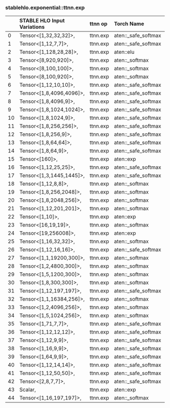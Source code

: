 
### stablehlo.exponential::ttnn.exp


||STABLE HLO Input Variations|ttnn op|Torch Name|Status|
| :--- | :--- | :--- | :--- | :--- |
|0|Tensor<[1,32,32,32]>,<br>|ttnn.exp|aten::_safe_softmax|4|
|1|Tensor<[1,12,7,7]>,<br>|ttnn.exp|aten::_safe_softmax|4|
|2|Tensor<[1,128,28,28]>,<br>|ttnn.exp|aten::elu|4|
|3|Tensor<[8,920,920]>,<br>|ttnn.exp|aten::_softmax|4|
|4|Tensor<[8,100,100]>,<br>|ttnn.exp|aten::_softmax|4|
|5|Tensor<[8,100,920]>,<br>|ttnn.exp|aten::_softmax|4|
|6|Tensor<[1,12,10,10]>,<br>|ttnn.exp|aten::_safe_softmax|4|
|7|Tensor<[1,8,4096,4096]>,<br>|ttnn.exp|aten::_safe_softmax|4|
|8|Tensor<[1,8,4096,9]>,<br>|ttnn.exp|aten::_safe_softmax|4|
|9|Tensor<[1,8,1024,1024]>,<br>|ttnn.exp|aten::_safe_softmax|4|
|10|Tensor<[1,8,1024,9]>,<br>|ttnn.exp|aten::_safe_softmax|4|
|11|Tensor<[1,8,256,256]>,<br>|ttnn.exp|aten::_safe_softmax|4|
|12|Tensor<[1,8,256,9]>,<br>|ttnn.exp|aten::_safe_softmax|4|
|13|Tensor<[1,8,64,64]>,<br>|ttnn.exp|aten::_safe_softmax|4|
|14|Tensor<[1,8,64,9]>,<br>|ttnn.exp|aten::_safe_softmax|4|
|15|Tensor<[160]>,<br>|ttnn.exp|aten::exp|5|
|16|Tensor<[1,12,25,25]>,<br>|ttnn.exp|aten::_safe_softmax|4|
|17|Tensor<[1,3,1445,1445]>,<br>|ttnn.exp|aten::_safe_softmax|4|
|18|Tensor<[1,12,8,8]>,<br>|ttnn.exp|aten::_softmax|4|
|19|Tensor<[1,8,256,2048]>,<br>|ttnn.exp|aten::_softmax|4|
|20|Tensor<[1,8,2048,256]>,<br>|ttnn.exp|aten::_softmax|4|
|21|Tensor<[1,12,201,201]>,<br>|ttnn.exp|aten::_softmax|4|
|22|Tensor<[1,10]>,<br>|ttnn.exp|aten::exp|5|
|23|Tensor<[16,19,19]>,<br>|ttnn.exp|aten::_softmax|4|
|24|Tensor<[19,256008]>,<br>|ttnn.exp|aten::exp|5|
|25|Tensor<[1,16,32,32]>,<br>|ttnn.exp|aten::_softmax|4|
|26|Tensor<[1,12,16,16]>,<br>|ttnn.exp|aten::_safe_softmax|4|
|27|Tensor<[1,1,19200,300]>,<br>|ttnn.exp|aten::_softmax|4|
|28|Tensor<[1,2,4800,300]>,<br>|ttnn.exp|aten::_softmax|4|
|29|Tensor<[1,5,1200,300]>,<br>|ttnn.exp|aten::_softmax|4|
|30|Tensor<[1,8,300,300]>,<br>|ttnn.exp|aten::_softmax|4|
|31|Tensor<[1,12,197,197]>,<br>|ttnn.exp|aten::_safe_softmax|4|
|32|Tensor<[1,1,16384,256]>,<br>|ttnn.exp|aten::_softmax|4|
|33|Tensor<[1,2,4096,256]>,<br>|ttnn.exp|aten::_softmax|4|
|34|Tensor<[1,5,1024,256]>,<br>|ttnn.exp|aten::_softmax|4|
|35|Tensor<[1,71,7,7]>,<br>|ttnn.exp|aten::_safe_softmax|4|
|36|Tensor<[1,12,12,12]>,<br>|ttnn.exp|aten::_safe_softmax|4|
|37|Tensor<[1,12,9,9]>,<br>|ttnn.exp|aten::_safe_softmax|4|
|38|Tensor<[1,16,9,9]>,<br>|ttnn.exp|aten::_safe_softmax|4|
|39|Tensor<[1,64,9,9]>,<br>|ttnn.exp|aten::_safe_softmax|4|
|40|Tensor<[1,12,14,14]>,<br>|ttnn.exp|aten::_safe_softmax|4|
|41|Tensor<[1,12,50,50]>,<br>|ttnn.exp|aten::_safe_softmax|4|
|42|Tensor<[2,8,7,7]>,<br>|ttnn.exp|aten::_safe_softmax|4|
|43|Scalar,<br>|ttnn.exp|aten::exp|5|
|44|Tensor<[1,16,197,197]>,<br>|ttnn.exp|aten::_softmax|4|
